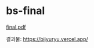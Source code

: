 # bs-final
[final.pdf](https://github.com/jeongwon0410/bs-final/files/11046122/final.pdf)


결과물: https://bijyuryu.vercel.app/

